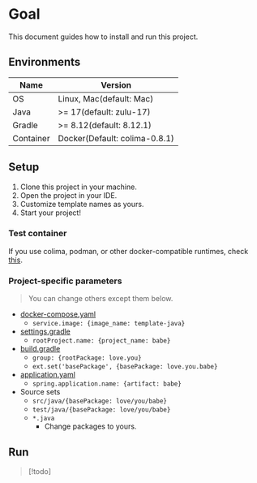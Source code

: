 <!--
Copyright (c) 2025 happy

This file can be used by MIT License.
See details at [LICENSE](/LICENSE)
-->
# Goal
This document guides how to install and run this project.

## Environments
| Name      | Version                       |
| --------- | ----------------------------- |
| OS        | Linux, Mac(default: Mac)      |
| Java      | >= 17(default: zulu-17)       |
| Gradle    | >= 8.12(default: 8.12.1)      |
| Container | Docker(Default: colima-0.8.1) |

## Setup
1. Clone this project in your machine.
2. Open the project in your IDE.
3. Customize template names as yours.
4. Start your project!

### Test container
If you use colima, podman, or other docker-compatible runtimes, check [this](https://java.testcontainers.org/supported_docker_environment/).

### Project-specific parameters
> You can change others except them below.

- [docker-compose.yaml](/docker-compose.yaml)
  - `service.image: {image_name: template-java}`
- [settings.gradle](/settings.gradle)
  - `rootProject.name: {project_name: babe}`
- [build.gradle](/build.gradle)
  - `group: {rootPackage: love.you}`
  - `ext.set('basePackage', {basePackage: love.you.babe}`
- [application.yaml](/src/main/resources/application.yaml)
  - `spring.application.name: {artifact: babe}`
- Source sets
  - `src/java/{basePackage: love/you/babe}`
  - `test/java/{basePackage: love/you/babe}`
  - `*.java`
    - Change packages to yours.

## Run
> [!todo]
